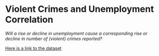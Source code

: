 # Violent Crimes and Unemployment Correlation
*Will a rise or decline in unemployment cause a corresponding rise or decline in number of (violent) crimes reported?*

[Here is a link to the dataset](https://www.kaggle.com/lydiavasil/violent-crime-and-unemployment-correlation)
